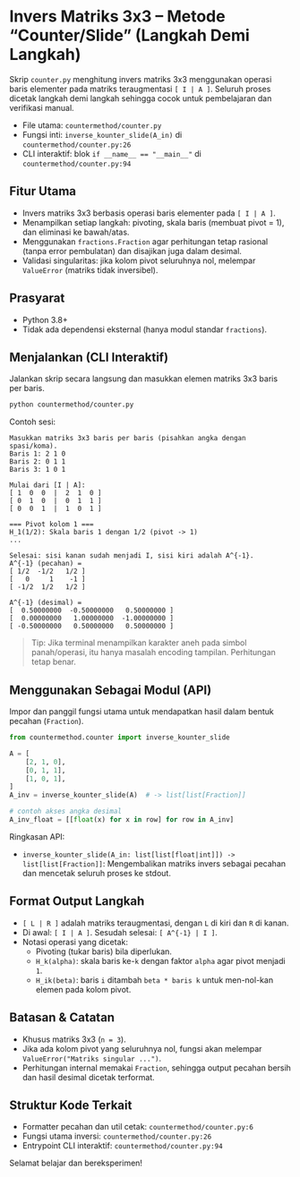 # Invers Matriks 3x3 – Metode “Counter/Slide” (Langkah Demi Langkah)

Skrip `counter.py` menghitung invers matriks 3x3 menggunakan operasi baris elementer pada matriks teraugmentasi `[ I | A ]`. Seluruh proses dicetak langkah demi langkah sehingga cocok untuk pembelajaran dan verifikasi manual.

- File utama: `countermethod/counter.py`
- Fungsi inti: `inverse_kounter_slide(A_in)` di `countermethod/counter.py:26`
- CLI interaktif: blok `if __name__ == "__main__"` di `countermethod/counter.py:94`

## Fitur Utama

- Invers matriks 3x3 berbasis operasi baris elementer pada `[ I | A ]`.
- Menampilkan setiap langkah: pivoting, skala baris (membuat pivot = 1), dan eliminasi ke bawah/atas.
- Menggunakan `fractions.Fraction` agar perhitungan tetap rasional (tanpa error pembulatan) dan disajikan juga dalam desimal.
- Validasi singularitas: jika kolom pivot seluruhnya nol, melempar `ValueError` (matriks tidak inversibel).

## Prasyarat

- Python 3.8+
- Tidak ada dependensi eksternal (hanya modul standar `fractions`).

## Menjalankan (CLI Interaktif)

Jalankan skrip secara langsung dan masukkan elemen matriks 3x3 baris per baris.

```bash
python countermethod/counter.py
```

Contoh sesi:

```
Masukkan matriks 3x3 baris per baris (pisahkan angka dengan spasi/koma).
Baris 1: 2 1 0
Baris 2: 0 1 1
Baris 3: 1 0 1

Mulai dari [I | A]:
[ 1  0  0  |  2  1  0 ]
[ 0  1  0  |  0  1  1 ]
[ 0  0  1  |  1  0  1 ]

=== Pivot kolom 1 ===
H_1(1/2): Skala baris 1 dengan 1/2 (pivot -> 1)
...

Selesai: sisi kanan sudah menjadi I, sisi kiri adalah A^{-1}.
A^{-1} (pecahan) =
[ 1/2  -1/2   1/2 ]
[   0     1    -1 ]
[ -1/2  1/2   1/2 ]

A^{-1} (desimal) =
[  0.50000000  -0.50000000   0.50000000 ]
[  0.00000000   1.00000000  -1.00000000 ]
[ -0.50000000   0.50000000   0.50000000 ]
```

> Tip: Jika terminal menampilkan karakter aneh pada simbol panah/operasi, itu hanya masalah encoding tampilan. Perhitungan tetap benar.

## Menggunakan Sebagai Modul (API)

Impor dan panggil fungsi utama untuk mendapatkan hasil dalam bentuk pecahan (`Fraction`).

```python
from countermethod.counter import inverse_kounter_slide

A = [
    [2, 1, 0],
    [0, 1, 1],
    [1, 0, 1],
]
A_inv = inverse_kounter_slide(A)  # -> list[list[Fraction]]

# contoh akses angka desimal
A_inv_float = [[float(x) for x in row] for row in A_inv]
```

Ringkasan API:

- `inverse_kounter_slide(A_in: list[list[float|int]]) -> list[list[Fraction]]`: Mengembalikan matriks invers sebagai pecahan dan mencetak seluruh proses ke stdout.

## Format Output Langkah

- `[ L | R ]` adalah matriks teraugmentasi, dengan `L` di kiri dan `R` di kanan.
- Di awal: `[ I | A ]`. Sesudah selesai: `[ A^{-1} | I ]`.
- Notasi operasi yang dicetak:
  - Pivoting (tukar baris) bila diperlukan.
  - `H_k(alpha)`: skala baris ke-`k` dengan faktor `alpha` agar pivot menjadi `1`.
  - `H_ik(beta)`: baris `i` ditambah `beta * baris k` untuk men-nol-kan elemen pada kolom pivot.

## Batasan & Catatan

- Khusus matriks 3x3 (`n = 3`).
- Jika ada kolom pivot yang seluruhnya nol, fungsi akan melempar `ValueError("Matriks singular ...")`.
- Perhitungan internal memakai `Fraction`, sehingga output pecahan bersih dan hasil desimal dicetak terformat.

## Struktur Kode Terkait

- Formatter pecahan dan util cetak: `countermethod/counter.py:6`
- Fungsi utama inversi: `countermethod/counter.py:26`
- Entrypoint CLI interaktif: `countermethod/counter.py:94`

Selamat belajar dan bereksperimen!

